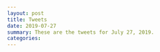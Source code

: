 ```yaml
---
layout: post
title: Tweets
date: 2019-07-27
summary: These are the tweets for July 27, 2019.
categories:
---
```


